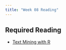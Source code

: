 ```yaml
---
title: "Week 08 Reading"
---
```



## Required Reading

- [Text Mining with R](http://tidytextmining.com/)

